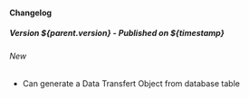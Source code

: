 #### Changelog

##### Version ${parent.version} - Published on ${timestamp}
###### New
- Can generate a Data Transfert Object from database table
